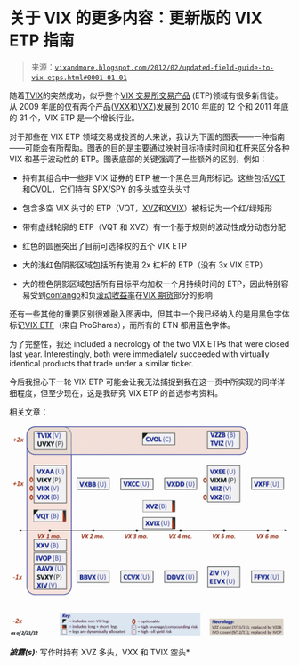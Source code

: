 <!--yml

类别：未分类

日期：2024-05-18 16:39:12

-->

# 关于 VIX 的更多内容：更新版的 VIX ETP 指南

> 来源：[`vixandmore.blogspot.com/2012/02/updated-field-guide-to-vix-etps.html#0001-01-01`](http://vixandmore.blogspot.com/2012/02/updated-field-guide-to-vix-etps.html#0001-01-01)

随着[TVIX](http://vixandmore.blogspot.com/search/label/TVIX)的突然成功，似乎整个[VIX 交易所交易产品](http://vixandmore.blogspot.com/search/label/VIX%20ETN) (ETP)领域有很多新信徒。从 2009 年底的仅有两个产品([VXX](http://vixandmore.blogspot.com/search/label/VXX)和[VXZ](http://vixandmore.blogspot.com/search/label/VXZ))发展到 2010 年底的 12 个和 2011 年底的 31 个，VIX ETP 是一个增长行业。

对于那些在 VIX ETP 领域交易或投资的人来说，我认为下面的图表——一种指南——可能会有所帮助。图表的目的是主要通过映射目标持续时间和杠杆来区分各种 VIX 和基于波动性的 ETP。图表底部的关键强调了一些额外的区别，例如：

+   持有其组合中一些非 VIX 证券的 ETP 被一个黑色三角形标记。这些包括[VQT](http://vixandmore.blogspot.com/search/label/VQT)和[CVOL](http://vixandmore.blogspot.com/search/label/CVOL)，它们持有 SPX/SPY 的多头或空头头寸

+   包含多空 VIX 头寸的 ETP（VQT，[XVZ](http://vixandmore.blogspot.com/search/label/XVZ)和[XVIX](http://vixandmore.blogspot.com/search/label/XVIX)）被标记为一个红/绿矩形

+   带有虚线轮廓的 ETP（VQT 和 XVZ）有一个基于规则的波动性成分动态分配

+   红色的圆圈突出了目前可选择权的五个 VIX ETP

+   大的浅红色阴影区域包括所有使用 2x 杠杆的 ETP（没有 3x VIX ETP）

+   大的橙色阴影区域包括所有目标平均加权一个月持续时间的 ETP，因此特别容易受到[contango](http://vixandmore.blogspot.com/search/label/contango)和负[滚动收益率](http://vixandmore.blogspot.com/search/label/roll%20yield)在[VIX 期货](http://vixandmore.blogspot.com/search/label/VIX%20futures)部分的影响

还有一些其他的重要区别很难融入图表中，但其中一个我已经纳入的是用黑色字体标记[VIX ETF](http://vixandmore.blogspot.com/search/label/VIX%20ETF)（来自 ProShares），而所有的 ETN 都用蓝色字体。

为了完整性，我还 included a necrology of the two VIX ETPs that were closed last year. Interestingly, both were immediately succeeded with virtually identical products that trade under a similar ticker.

今后我担心下一轮 VIX ETP 可能会让我无法捕捉到我在这一页中所实现的同样详细程度，但至少现在，这是我研究 VIX ETP 的首选参考资料。

相关文章：

![](img/de354e14174a1d228d9d6c6ffa3a4016.png)

***披露(s):*** 写作时持有 XVZ 多头，VXX 和 TVIX 空头*
